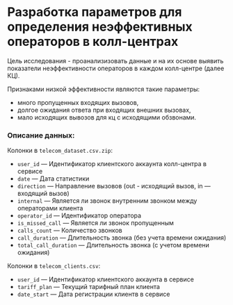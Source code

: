 # Разработка параметров для определения неэффективных операторов в колл-центрах

Цель исследования - проанализизовать данные и на их основе выявить показатели неэффективности операторов в каждом колл-центре (далее КЦ).

Признаками низкой эффективности являются такие параметры:

- много пропущенных входящих вызовов,
- долгое ожидания ответа при входящих внешних вызовах,
- мало исходящих вывозов для кц с исходящими обзвонами.


### Описание данных:

Колонки в `telecom_dataset.csv.zip`:

- `user_id` — Идентификатор клиентского аккаунта колл-центра в сервисе
- `date` — Дата статистики
- `direction` — Направление вызовов (out - исходящий вызов, in — входящий вызов)
- `internal` — Является ли звонок внутренним звонком между операторами клиента
- `operator_id` — Идентификатор оператора
- `is_missed_call` — Является ли звонок пропущенным
- `calls_count` — Количество звонков
- `call_duration` — Длительность звонка (без учета времени ожидания)
- `total_call_duration` — Длительность звонка (с учетом времени ожидания)

Колонки в `telecom_clients.csv`:

- `user_id` — Идентификатор клиентского аккаунта в сервисе
- `tariff_plan` — Текущий тарифный план клиента
- `date_start` — Дата регистрации клиентв в сервисе
